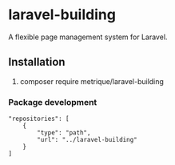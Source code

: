 # laravel-building

A flexible page management system for Laravel.

## Installation

1. composer require metrique/laravel-building

### Package development

```
"repositories": [
    {
        "type": "path",
        "url": "../laravel-building"
    }
]
```

